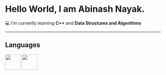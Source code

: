 # Hello World, I am Abinash Nayak.

💻 I'm currently learning **C++** and **Data Structures and Algorithms**

---

## Languages

<img src="https://cdn.jsdelivr.net/gh/devicons/devicon/icons/c/c-original.svg" width="50" height="50"/>

<img src="https://cdn.jsdelivr.net/gh/devicons/devicon@latest/icons/c/c-plain.svg" width="50" height="50"/>

